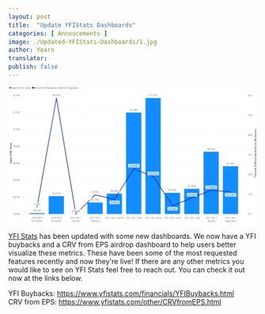 ```yaml
---
layout: post
title:  "Update YFIStats Dashboards"
categories: [ Annoucements ]
image: ./Updated-YFIStats-Dashboards/1.jpg
author: Yearn
translator:
publish: false
---
```


![](1.jpg) </br>

[YFI Stats](https://www.yfistats.com/) has been updated with some new dashboards. We now have a YFI buybacks and a CRV from EPS airdrop dashboard to help users better visualize these metrics. These have been some of the most requested features recently and now they're live! If there are any other metrics you would like to see on YFI Stats feel free to reach out. You can check it out now at the links below.

YFI Buybacks: https://www.yfistats.com/financials/YFIBuybacks.html </br>
CRV from EPS: https://www.yfistats.com/other/CRVfromEPS.html
